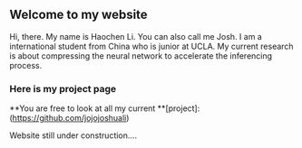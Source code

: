## Welcome to my website

Hi, there. My name is Haochen Li. You can also call me Josh. I am a international student from China who is junior at UCLA. My current research is about compressing the neural network to accelerate the inferencing process. 


### Here is my project page 
**You are free to look at all my current **[project]: (https://github.com/jojojoshuali)

Website still under construction....
